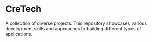 # CreTech
A collection of diverse projects. This repository showcases various development skills and approaches to building different types of applications.
